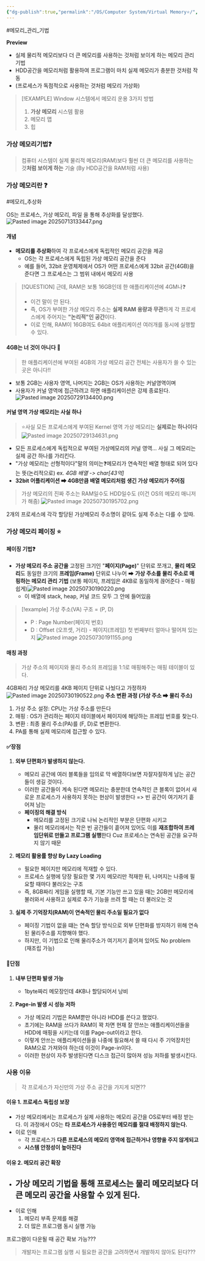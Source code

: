 ```yaml
---
{"dg-publish":true,"permalink":"/OS/Computer System/Virtual Memory⭐/","noteIcon":"","created":"2025-07-13T17:00:57.171+09:00","updated":"2025-08-01T00:49:32.368+09:00"}
---
```


#메모리_관리_기법 



**Preview**
- 실제 물리적 메모리보다 더 큰 메모리를 사용하는 것처럼 보이게 하는 메모리 관리 기법 
- HDD공간을 메모리처럼 활용하여 프로그램이 마치 실제 메모리가 충분한 것처럼 작동 
- (프로세스가 독점적으로 사용하는 것처럼 메모리 가상화)

>[!EXAMPLE] Window 시스템에서 메모리 운용 3가지 방법
>1. **가상 메모리** 시스템 활용
>2. 메모리 맵
>3. 힙 

### 가상 메모리기법❓

> 컴퓨터 시스템이 실제 물리적 메모리(RAM)보다 훨씬 더 큰 메모리를 사용하는 것**처럼 보이게 하는** 기술 (By HDD공간을 RAM처럼 사용)

### 가상 메모리란 ❓
#메모리_추상화

 OS는 프로세스, 가상 메모리, 파일 을 통해 추상화를 달성했다.
![Pasted image 20250713133447.png](/img/user/supporter/image/Pasted%20image%2020250713133447.png)

#### 개념 
- **메모리를 추상화**하여 각 프로세스에게 독립적인 메모리 공간을 제공
	- OS는 각 프로세스에게 독립된 가상 메모리 공간을 준다
	- 예를 들어, 32bit 운영체제에서 OS가 어떤 프로세스에게 32bit 공간(4GB)을 준다면 그 프로세스는 그 범위 내에서 메모리 사용 

>[!QUESTION] 근데, RAM은 보통 16GB인데 한 애플리케이션에 4GM나❓
>- 이건 말이 안 된다.
>- 즉, OS가 부여한 가상 메모리 주소는 **실제 RAM 용량과 무관**하게 각 프로세스에게 주어지는 **"논리적"인 공간**이다.
>- 이로 인해, RAM이 16GB여도 64bit 애플리케이션 여러개를 동시에 실행할 수 있다.

#### 4GB는 너 것이 아니다 💢
> 한 애플리케이션에 부여된 4GB의 가상 메모리 공간 전체는 사용자가 쓸 수 있는 곳은 아니다!! 
- 보통 2GB는 사용자 영역, 나머지는 2GB는 OS가 사용하는 커널영역이며
- 사용자가 커널 영역에 접근하려고 하면 애플리케이션은 강제 종료된다.
![Pasted image 20250729134400.png](/img/user/supporter/image/Pasted%20image%2020250729134400.png)

#### 커널 영역 가상 메모리는 사실 하나 
>⭐사실 모든 프로세스에게 부여된 Kernel 영역 가상 메모리는 **실제로는 하나이다**
![Pasted image 20250729134631.png](/img/user/supporter/image/Pasted%20image%2020250729134631.png)
- 모든 프로세스에게 독립적으로 부여된 가상메모리의 커널 영역... 사실 그 메모리는 실제 공간 하나를 가리킨다.
- "가상 메모리는 선형적이다"말의 의미는❓메모리가 연속적인 배열 형태로 되어 있다는 뜻(논리적으로) 	ex. *4GB 배열 -> char[43억]*
- **32bit 어플리케이션 ➡ 4GB만큼 배열 메모리처럼 생긴 가상 메모리가 주어짐**

> 가상 메모리의 진짜 주소는 RAM일수도 HDD일수도 (이건 OS의 메모리 매니저가 해줌)
![Pasted image 20250730195702.png](/img/user/supporter/image/Pasted%20image%2020250730195702.png)


2개의 프로세스에 각각 할당된 가상메모리 주소명이 같아도 실제 주소는 다를 수 있따.

### 가상 메모리 페이징 ⭐

#### 페이징 기법❓ 
- **가상 메모리 주소 공간을** 고정된 크기인 "**페이지(Page)**" 단위로 쪼개고, **물리 메모리**도 동일한 크기의 **프레임(Frame)** 단위로 나누어 ➡ **가상 주소를 물리 주소로 매핑하는 메모리 관리 기법** (보통 페이지, 프레임은 4KB로 동일하게 끊어준다 - 매핑 쉽게)![Pasted image 20250730190220.png](/img/user/supporter/image/Pasted%20image%2020250730190220.png)
	- 이 배열에 stack, heap, 커널 코드 모두 그 안에 들어있음


>[!example] 가상 주소(VA) 구조 = (P, D)
>- P : Page Number(페이지 번호)
>- D : Offset (오프셋, 거리) - 페이지(프레임) 첫 번째부터 얼마나 떨어져 있는지
![Pasted image 20250730191155.png](/img/user/supporter/image/Pasted%20image%2020250730191155.png)

#### 매칭 과정 
> 가상 주소의 페이지와 물리 주소의 프레임을 1:1로 매핑해주는 매핑 테이블이 있다.

4GB짜리 가상 메모리를 4KB 페이지 단위로 나눴다고 가정하자 
![Pasted image 20250730190522.png](/img/user/supporter/image/Pasted%20image%2020250730190522.png)
**주소 변환 과정 (가상 주소 ➡ 물리 주소)**
1. 가상 주소 설정: CPU는 가상 주소를 만든다 
2. 매핑 : OS가 관리하는 페이지 테이블에서 페이지에 해당하는 프레임 번호를 찾는다.
3. 변환 : 최종 물리 주소(PA)를 (F, D)로 변환한다.
4. PA를 통해 실제 메모리에 접근할 수 있다.

#### ✅장점 
1. **외부 단편화가 발생하지 않는다.**
	- 메모리 공간에 여러 블록들을 임의로 막 배열하다보면 자잘자잘하게 남는 공간들이 생길 것이다.
	- 이러한 공간들이 계속 된다면 메모리는 충분한데 연속적인 큰 블록이 없어서 새로운 프로세스가 사용하지 못하는 현상이 발생한다 => 빈 공간이 여기저기 흩어져 남는 
	- **페이징의 해결 방식**
		- 메모리를 고정된 크기로 나눠 논리적인 부분은 단편화 시키고 
		- 물리 메모리에서는 작은 빈 공간들이 흩어져 있어도 이를 **재조합하여 프레임단위로 만들고 프로그램 실행**한다 Cuz 프로세스는 연속된 공간을 요구하지 않기 때문 
	  
2. **메모리 활용률 향상 By Lazy Loading**
	- 필요한 페이지만 메모리에 적재할 수 있다.
	- 프로세스 실행에 당장 필요한 몇 가지 메모리만 적재한 뒤, 나머지는 나중에 필요할 때마다 불러오는 구조
	- 즉, 8GB짜리 게임을 실행할 때, 기본 기능만 쓰고 있을 때는 2GB만 메모리에 불러와서 사용하고 실제로 추가 기능을 쓰려 할 때는 더 불러오는 것 
	  
3. **실제 주 기억장치(RAM)이 연속적인 물리 주소일 필요가 없다**
	 - 페이징 기법이 없을 떄는 연속 할당 방식으로 외부 단편화를 방지하기 위해 연속된 물리주소를 지향해야 했다.
	 - 하지만, 이 기법으로 인해 물리주소가 여기저기 흩어져 있어도 No problem (재조립 가능)

#### 💢단점 
1. **내부 단편화 발생 가능**
	- 1byte짜리 메모장인데 4KB나 할당되어서 낭비 
	  
2. **Page-in 발생 시 성능 저하**
	- 가상 메모리 기법은 RAM뿐만 아니라 HDD를 쓴다고 했었다.
	- 초기에는 RAM을 쓰다가 RAM이 꽉 차면 현재 잘 안쓰는 애플리케이션들을 HDD에 매핑을 시키는데 이를 Page-out이라고 한다.
	- 이렇게 안쓰는 애플리케이션들을 나중에 필요해서 쓸 때 다시 주 기억장치인 RAM으로 가져와야 하는데 이것이 Page-in이다.
	- 이러한 현상이 자주 발생된다면 디스크 접근이 많아져 성능 저하를 발생시킨다.

### 사용 이유 
> 각 프로세스가 자신만의 가상 주소 공간을 가지게 되면??

#### 이유 1. 프로세스 독립성 보장 
- 가상 메모리에서는 프로세스가 실제 사용하는 메모리 공간을 OS로부터 배정 받는다. 이 과정에서 OS는 **타 프로세스가 사용중인 메모리를 절대 배정하지 않는다.**
- 이로 인해 
	- 각 프로세스가 **다른 프로세스의 메모리 영역에 접근하거나 영향을 주지 않게되고**
	- **시스템 안정성이 높아진다** 

#### 이유 2. 메모리 공간 확장 

- 가상 메모리 기법을 통해 프로세스는 **물리 메모리보다 더 큰 메모리 공간을 사용할 수 있게** 된다. 
	- 
- 이로 인해
	1. 메모리 부족 문제를 해결
	2. 더 많은 프로그램 동시 실행 가능 



프로그램이 다운될 때 공간 확보 가능???

>개발자는 프로그램 실행 시 필요한 공간을 고려하면서 개발하지 않아도 된다???



